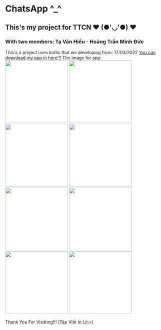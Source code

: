 # ChatsApp ^_^
## This's my project for TTCN ❤️ (●'◡'●) ❤️
### With two members: Tạ Văn Hiếu - Hoàng Trần Minh Đức
This's a project uses kotlin that we developing from: 17/03/2022
[You can download my app in here!!!](https://drive.google.com/file/d/13F0tKBHIQdhTeixJ9dCWsl1w8JWOBms2/view?usp=sharing)
The image for app:
<img src="https://user-images.githubusercontent.com/71754731/175779598-fb5359fc-ce2b-48a1-8116-0231c14108d6.png" width="200" />
<img src="https://user-images.githubusercontent.com/71754731/175779609-1a90807a-7237-407c-9a8b-40aa651bad57.png" width="200" />
<img src="https://user-images.githubusercontent.com/71754731/175779616-56e967b8-7ca5-43c2-bd58-0fdbcb2821d9.png" width="200" />
<img src="https://user-images.githubusercontent.com/71754731/175779622-2c8f3b2e-8488-45e8-b52b-75ee92fd7b40.png" width="200" />
<img src="https://user-images.githubusercontent.com/71754731/175779627-2df365b4-ea62-4670-a6bd-1800dd56cf15.png" width="200" />
<img src="https://user-images.githubusercontent.com/71754731/175779647-c637c714-d4f3-44d6-9648-22cfb52d76b3.png" width="200" />
<img src="https://user-images.githubusercontent.com/71754731/175779630-e1a081b3-e523-45f7-879f-fdefdc5e329f.png" width="200" />
<img src="https://user-images.githubusercontent.com/71754731/175779640-a27aa6fe-e76c-492a-9dda-55873f36c794.png" width="200" />

Thank You For Visitting!!! (Tập Viết In Lịt:<)
